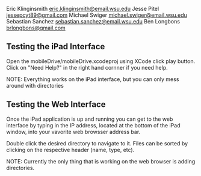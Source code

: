 Eric Klinginsmith   eric.klinginsmith@email.wsu.edu
Jesse Pitel         jessepcyt89@gmail.com
Michael Swiger      michael.swiger@email.wsu.edu
Sebastian Sanchez   sebastian.sanchez@email.wsu.edu
Ben Longbons        brlongbons@gmail.com

## Testing the iPad Interface ##
Open the mobileDrive/mobileDrive.xcodeproj using XCode click play button.
Click on "Need Help?" in the right hand cornner if you need help.

NOTE:
Everything works on the iPad interface, but you can only mess around with
directories

## Testing the Web Interface ##
Once the iPad application is up and running you can get to the web
interface by typing in the IP address, located at the bottom of the iPad
window, into your vavorite web browsser address bar.

Double click the desired directory to navigate to it. Files can be sorted by
clicking on the respective header (name, type, etc).

NOTE:
Currently the only thing that is working on the web browser is adding
directories.
